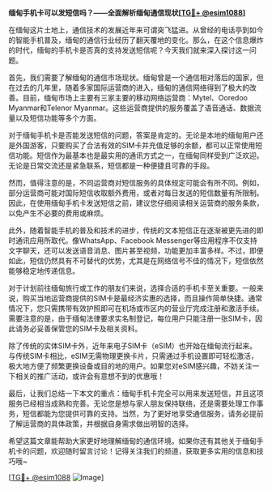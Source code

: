 **缅甸手机卡可以发短信吗？——全面解析缅甸通信现状[[TG💪+ @esim1088](https://t.me/s/esim1088)]**

在缅甸这片土地上，通信技术的发展近年来可谓突飞猛进。从曾经的电话亭到如今的智能手机普及，缅甸的通信行业经历了翻天覆地的变化。那么，在这个信息爆炸的时代，缅甸的手机卡是否真的支持发送短信呢？今天我们就来深入探讨这一问题。

首先，我们需要了解缅甸的通信市场现状。缅甸曾是一个通信相对落后的国家，但在过去的几年里，随着多家国际运营商的进入，缅甸的通信网络得到了极大的改善。目前，缅甸市场上主要有三家主要的移动网络运营商：Mytel、Ooredoo Myanmar和Telenor Myanmar。这些运营商提供的服务覆盖了语音通话、数据流量以及短信功能等多个方面。

对于缅甸手机卡是否能发送短信的问题，答案是肯定的。无论是本地的缅甸用户还是外国游客，只要购买了合法有效的SIM卡并充值足够的余额，都可以正常使用短信功能。短信作为最基本也是最实用的通讯方式之一，在缅甸同样受到广泛欢迎。无论是日常交流还是紧急联系，短信都是一种便捷且可靠的手段。

然而，值得注意的是，不同运营商对短信服务的具体规定可能会有所不同。例如，部分运营商可能对国际短信收取额外费用，或者对每日发送的短信数量有所限制。因此，在使用缅甸手机卡发送短信之前，建议您仔细阅读相关运营商的服务条款，以免产生不必要的费用或麻烦。

此外，随着智能手机的普及和技术的进步，传统的文本短信正在逐渐被更先进的即时通讯应用所取代。像WhatsApp、Facebook Messenger等应用程序不仅支持文字聊天，还可以发送语音消息、图片甚至视频，功能更加丰富多样。不过，即便如此，短信仍然具有不可替代的优势，尤其是在网络信号不佳的情况下，短信依然能够稳定地传递信息。

对于计划前往缅甸旅行或工作的朋友们来说，选择合适的手机卡至关重要。一般来说，购买当地运营商提供的SIM卡是最经济实惠的选择，而且操作简单快捷。通常情况下，您只需携带有效护照即可在机场或市区内的营业厅完成注册和激活手续。需要注意的是，由于缅甸法律要求实名制登记，每位用户只能注册一张SIM卡，因此请务必妥善保管您的SIM卡及相关资料。

除了传统的实体SIM卡外，近年来电子SIM卡（eSIM）也开始在缅甸流行起来。与传统SIM卡相比，eSIM无需物理更换卡片，只需通过手机设置即可轻松激活，极大地方便了频繁更换设备或目的地的用户。如果您对eSIM感兴趣，不妨关注一下相关的推广活动，或许会有意想不到的优惠哦！

最后，让我们总结一下本文的重点：缅甸手机卡完全可以用来发送短信，并且这项服务已经相当成熟和完善。无论您是想与家人朋友保持联络，还是需要处理工作事务，短信都能为您提供可靠的支持。当然，为了更好地享受通信服务，请务必提前了解运营商的具体政策，并根据自身需求做出明智的选择。

希望这篇文章能帮助大家更好地理解缅甸的通信环境。如果你还有其他关于缅甸手机卡的问题，欢迎随时留言讨论！记得关注我们的频道，获取更多实用的信息和技巧哦~

[[TG💪+ @esim1088](https://t.me/s/esim1088) ![Image](https://i.postimg.cc/4NQfJmqS/Snipaste-2025-05-13-00-14-12.png)]